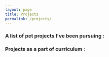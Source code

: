 ```yaml
---
layout: page
title: Projects
permalink: /projects/
---
```


### A list of pet projects I've been pursuing :

### Projects as a part of curriculum :